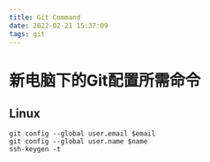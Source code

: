 ```yaml
---
title: Git Command
date: 2022-02-21 15:37:09
tags: git
---
```

# 新电脑下的Git配置所需命令

## Linux
```console
git config --global user.email $email
git config --global user.name $name
ssh-keygen -t
```
